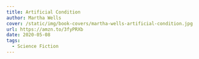 ```yaml
---
title: Artificial Condition
author: Martha Wells
cover: /static/img/book-covers/martha-wells-artificial-condition.jpg
url: https://amzn.to/3fyPRXb
date: 2020-05-08
tags:
  - Science Fiction
---
```

